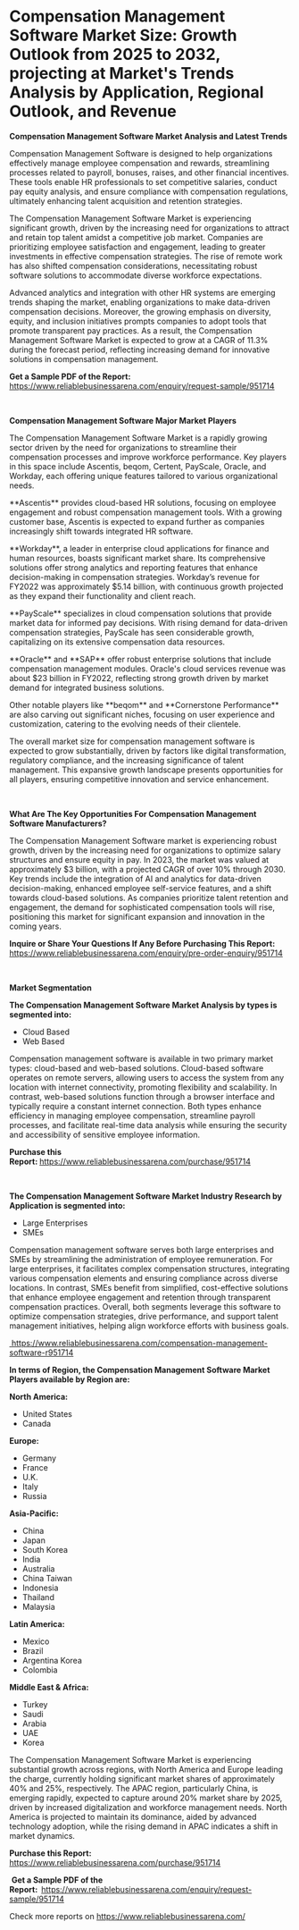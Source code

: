 <p><h1>Compensation Management Software Market Size: Growth Outlook from 2025 to 2032, projecting at Market's Trends Analysis by Application, Regional Outlook, and Revenue</h1></p><p><strong>Compensation Management Software Market Analysis and Latest Trends</strong></p>
<p><p>Compensation Management Software is designed to help organizations effectively manage employee compensation and rewards, streamlining processes related to payroll, bonuses, raises, and other financial incentives. These tools enable HR professionals to set competitive salaries, conduct pay equity analysis, and ensure compliance with compensation regulations, ultimately enhancing talent acquisition and retention strategies.</p><p>The Compensation Management Software Market is experiencing significant growth, driven by the increasing need for organizations to attract and retain top talent amidst a competitive job market. Companies are prioritizing employee satisfaction and engagement, leading to greater investments in effective compensation strategies. The rise of remote work has also shifted compensation considerations, necessitating robust software solutions to accommodate diverse workforce expectations.</p><p>Advanced analytics and integration with other HR systems are emerging trends shaping the market, enabling organizations to make data-driven compensation decisions. Moreover, the growing emphasis on diversity, equity, and inclusion initiatives prompts companies to adopt tools that promote transparent pay practices. As a result, the Compensation Management Software Market is expected to grow at a CAGR of 11.3% during the forecast period, reflecting increasing demand for innovative solutions in compensation management.</p></p>
<p><strong>Get a Sample PDF of the Report:&nbsp;</strong> <a href="https://www.reliablebusinessarena.com/enquiry/request-sample/951714?utm_campaign=1948&utm_medium=2&utm_source=Github&utm_content=ia&utm_term=06032025&utm_id=compensation-management-software">https://www.reliablebusinessarena.com/enquiry/request-sample/951714</a></p>
<p>&nbsp;</p>
<p><strong>Compensation Management Software Major Market Players</strong></p>
<p><p>The Compensation Management Software Market is a rapidly growing sector driven by the need for organizations to streamline their compensation processes and improve workforce performance. Key players in this space include Ascentis, beqom, Certent, PayScale, Oracle, and Workday, each offering unique features tailored to various organizational needs.</p><p>**Ascentis** provides cloud-based HR solutions, focusing on employee engagement and robust compensation management tools. With a growing customer base, Ascentis is expected to expand further as companies increasingly shift towards integrated HR software.</p><p>**Workday**, a leader in enterprise cloud applications for finance and human resources, boasts significant market share. Its comprehensive solutions offer strong analytics and reporting features that enhance decision-making in compensation strategies. Workday’s revenue for FY2022 was approximately $5.14 billion, with continuous growth projected as they expand their functionality and client reach.</p><p>**PayScale** specializes in cloud compensation solutions that provide market data for informed pay decisions. With rising demand for data-driven compensation strategies, PayScale has seen considerable growth, capitalizing on its extensive compensation data resources.</p><p>**Oracle** and **SAP** offer robust enterprise solutions that include compensation management modules. Oracle's cloud services revenue was about $23 billion in FY2022, reflecting strong growth driven by market demand for integrated business solutions.</p><p>Other notable players like **beqom** and **Cornerstone Performance** are also carving out significant niches, focusing on user experience and customization, catering to the evolving needs of their clientele.</p><p>The overall market size for compensation management software is expected to grow substantially, driven by factors like digital transformation, regulatory compliance, and the increasing significance of talent management. This expansive growth landscape presents opportunities for all players, ensuring competitive innovation and service enhancement.</p></p>
<p>&nbsp;</p>
<p><strong>What Are The Key Opportunities For Compensation Management Software Manufacturers?</strong></p>
<p><p>The Compensation Management Software market is experiencing robust growth, driven by the increasing need for organizations to optimize salary structures and ensure equity in pay. In 2023, the market was valued at approximately $3 billion, with a projected CAGR of over 10% through 2030. Key trends include the integration of AI and analytics for data-driven decision-making, enhanced employee self-service features, and a shift towards cloud-based solutions. As companies prioritize talent retention and engagement, the demand for sophisticated compensation tools will rise, positioning this market for significant expansion and innovation in the coming years.</p></p>
<p><strong>Inquire or Share Your Questions If Any Before Purchasing This Report:</strong> <a href="https://www.reliablebusinessarena.com/enquiry/pre-order-enquiry/951714?utm_campaign=1948&utm_medium=2&utm_source=Github&utm_content=ia&utm_term=06032025&utm_id=compensation-management-software">https://www.reliablebusinessarena.com/enquiry/pre-order-enquiry/951714</a></p>
<p>&nbsp;</p>
<p><strong>Market Segmentation</strong></p>
<p><strong>The Compensation Management Software Market Analysis by types is segmented into:</strong></p>
<p><ul><li>Cloud Based</li><li>Web Based</li></ul></p>
<p><p>Compensation management software is available in two primary market types: cloud-based and web-based solutions. Cloud-based software operates on remote servers, allowing users to access the system from any location with internet connectivity, promoting flexibility and scalability. In contrast, web-based solutions function through a browser interface and typically require a constant internet connection. Both types enhance efficiency in managing employee compensation, streamline payroll processes, and facilitate real-time data analysis while ensuring the security and accessibility of sensitive employee information.</p></p>
<p><strong>Purchase this Report:&nbsp;</strong><a href="https://www.reliablebusinessarena.com/purchase/951714?utm_campaign=1948&utm_medium=2&utm_source=Github&utm_content=ia&utm_term=06032025&utm_id=compensation-management-software">https://www.reliablebusinessarena.com/purchase/951714</a></p>
<p>&nbsp;</p>
<p><strong>The Compensation Management Software Market Industry Research by Application is segmented into:</strong></p>
<p><ul><li>Large Enterprises</li><li>SMEs</li></ul></p>
<p><p>Compensation management software serves both large enterprises and SMEs by streamlining the administration of employee remuneration. For large enterprises, it facilitates complex compensation structures, integrating various compensation elements and ensuring compliance across diverse locations. In contrast, SMEs benefit from simplified, cost-effective solutions that enhance employee engagement and retention through transparent compensation practices. Overall, both segments leverage this software to optimize compensation strategies, drive performance, and support talent management initiatives, helping align workforce efforts with business goals.</p></p>
<p><a href="https://www.reliablebusinessarena.com/compensation-management-software-r951714?utm_campaign=1948&utm_medium=2&utm_source=Github&utm_content=ia&utm_term=06032025&utm_id=compensation-management-software">&nbsp;https://www.reliablebusinessarena.com/compensation-management-software-r951714</a></p>
<p><strong>In terms of Region, the Compensation Management Software Market Players available by Region are:</strong></p>
<p>
    <p> <strong> North America: </strong>
        <ul>
            <li>United States</li>
            <li>Canada</li>
        </ul>
        </p> 
    <p> <strong> Europe: </strong>
        <ul>
            <li>Germany</li>
            <li>France</li>
            <li>U.K.</li>
            <li>Italy</li>
            <li>Russia</li>
        </ul>
        </p> 
    <p> <strong> Asia-Pacific: </strong>
        <ul>
            <li>China</li>
            <li>Japan</li>
            <li>South Korea</li>
            <li>India</li>
            <li>Australia</li>
            <li>China Taiwan</li>
            <li>Indonesia</li>
            <li>Thailand</li>
            <li>Malaysia</li>
        </ul>
        </p> 
    <p> <strong> Latin America: </strong>
        <ul>
            <li>Mexico</li>
            <li>Brazil</li>
            <li>Argentina Korea</li>
            <li>Colombia</li>
        </ul>
        </p> 
    <p> <strong> Middle East & Africa: </strong>
        <ul>
            <li>Turkey</li>
            <li>Saudi</li>
            <li>Arabia</li>
            <li>UAE</li>
            <li>Korea</li>
        </ul>
    </p>
    </p>
<p><p>The Compensation Management Software Market is experiencing substantial growth across regions, with North America and Europe leading the charge, currently holding significant market shares of approximately 40% and 25%, respectively. The APAC region, particularly China, is emerging rapidly, expected to capture around 20% market share by 2025, driven by increased digitalization and workforce management needs. North America is projected to maintain its dominance, aided by advanced technology adoption, while the rising demand in APAC indicates a shift in market dynamics.</p></p>
<p><strong>Purchase this Report: </strong><a href="https://www.reliablebusinessarena.com/purchase/951714?utm_campaign=1948&utm_medium=2&utm_source=Github&utm_content=ia&utm_term=06032025&utm_id=compensation-management-software">https://www.reliablebusinessarena.com/purchase/951714</a></p>
<p>&nbsp;<strong>Get a Sample PDF of the Report:&nbsp;&nbsp;</strong><a href="https://www.reliablebusinessarena.com/enquiry/request-sample/951714?utm_campaign=1948&utm_medium=2&utm_source=Github&utm_content=ia&utm_term=06032025&utm_id=compensation-management-software">https://www.reliablebusinessarena.com/enquiry/request-sample/951714</a></p>
<p><strong></strong></p>
<p>Check more reports on <a href="https://www.reliablebusinessarena.com/?utm_campaign=1948&utm_medium=2&utm_source=Github&utm_content=ia&utm_term=06032025&utm_id=compensation-management-software">https://www.reliablebusinessarena.com/</a></p>